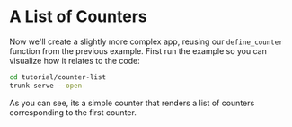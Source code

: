 # A List of Counters

Now we'll create a slightly more complex app, reusing our `define_counter` function from the previous example. First run the example so you can visualize how it relates to the code:

```bash
cd tutorial/counter-list
trunk serve --open
```

As you can see, its a simple counter that renders a list of counters corresponding to the first counter.
